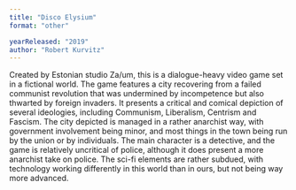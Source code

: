 ```yaml
---
title: "Disco Elysium"
format: "other"

yearReleased: "2019"
author: "Robert Kurvitz"
---
```


Created by Estonian studio Za/um, this is a dialogue-heavy video game set in a fictional world.
The game features a city recovering from a failed communist revolution that was undermined by incompetence but also thwarted by foreign invaders.
It presents a critical and comical depiction of several ideologies, including Communism, Liberalism, Centrism and Fascism.
The city depicted is managed in a rather anarchist way, with government involvement being minor, and most things in the town being run by the union or by individuals.
The main character is a detective, and the game is relatively uncritical of police, although it does present a more anarchist take on police.
The sci-fi elements are rather subdued, with technology working differently in this world than in ours, but not being way more advanced.
